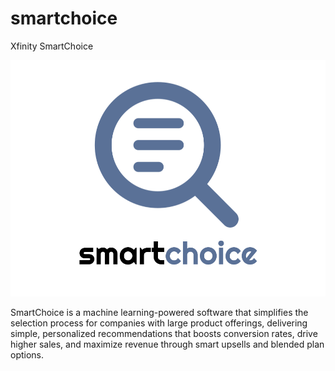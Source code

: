 # smartchoice
Xfinity SmartChoice

![SmartChoice Logo](./smartchoice.png)

SmartChoice is a machine learning-powered software that simplifies the selection process for companies with large product offerings, delivering simple, personalized recommendations that boosts conversion rates, drive higher sales, and maximize revenue through smart upsells and blended plan options.


